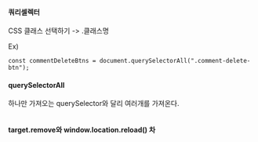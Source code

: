 
#### 쿼리셀렉터

CSS 클래스 선택하기 -> .클래스명

Ex)
```
const commentDeleteBtns = document.querySelectorAll(".comment-delete-btn");
```

#### querySelectorAll

하나만 가져오는 querySelector와 달리 여러개를 가져온다.

```

```

#### target.remove와 window.location.reload() 차